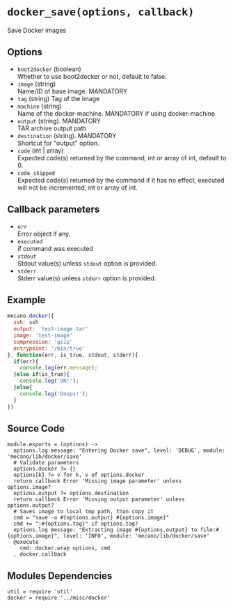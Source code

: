 
# `docker_save(options, callback)`

Save Docker images

## Options

*   `boot2docker` (boolean)   
    Whether to use boot2docker or not, default to false.   
*   `image` (string)   
    Name/ID of base image. MANDATORY 
*   `tag` (string)
    Tag of the image
*   `machine` (string)   
    Name of the docker-machine. MANDATORY if using docker-machine   
*   `output` (string). MANDATORY   
    TAR archive output path   
*   `destination` (string). MANDATORY   
    Shortcut for "output" option.   
*   `code` (int | array)   
    Expected code(s) returned by the command, int or array of int, default to 0.   
*   `code_skipped`   
    Expected code(s) returned by the command if it has no effect, executed will
    not be incremented, int or array of int.   

## Callback parameters

*   `err`   
    Error object if any.   
*   `executed`   
    if command was executed   
*   `stdout`   
    Stdout value(s) unless `stdout` option is provided.   
*   `stderr`   
    Stderr value(s) unless `stderr` option is provided.   

## Example

```javascript
mecano.docker({
  ssh: ssh
  output: 'test-image.tar'
  image: 'test-image'
  compression: 'gzip'
  entrypoint: '/bin/true'
}, function(err, is_true, stdout, stderr){
  if(err){
    console.log(err.message);
  }else if(is_true){
    console.log('OK!');
  }else{
    console.log('Ooops!');
  }
})
```

## Source Code

    module.exports = (options) ->
      options.log message: "Entering Docker save", level: 'DEBUG', module: 'mecano/lib/docker/save'
      # Validate parameters
      options.docker ?= {}
      options[k] ?= v for k, v of options.docker
      return callback Error 'Missing image parameter' unless options.image?
      options.output ?= options.destination
      return callback Error 'Missing output parameter' unless options.output?
      # Saves image to local tmp path, than copy it
      cmd = "save -o #{options.output} #{options.image}"
      cmd += ":#{options.tag}" if options.tag?
      options.log message: "Extracting image #{options.output} to file:#{options.image}", level: 'INFO', module: 'mecano/lib/docker/save'
      @execute
        cmd: docker.wrap options, cmd
      , docker.callback

## Modules Dependencies

    util = require 'util'  
    docker = require '../misc/docker'
